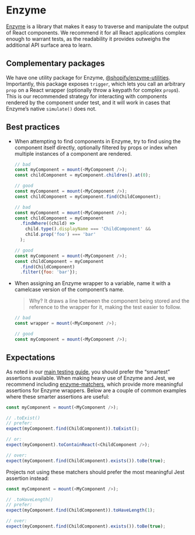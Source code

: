 # Enzyme

[Enzyme](http://airbnb.io/enzyme/) is a library that makes it easy to traverse and manipulate the output of React components. We recommend it for all React applications complex enough to warrant tests, as the readability it provides outweighs the additional API surface area to learn.

## Complementary packages

We have one utility package for Enzyme, [@shopify/enzyme-utilities](https://github.com/Shopify/quilt/blob/master/packages/enzyme-utilities/README.md). Importantly, this package exposes `trigger`, which lets you call an arbitrary `prop` on a React wrapper (optionally throw a keypath for complex `prop`s). This is our recommended strategy for interacting with components rendered by the component under test, and it will work in cases that Enzyme’s native `simulate()` does not.

## Best practices

* When attempting to find components in Enzyme, try to find using the component itself directly, optionally filtered by props or index when multiple instances of a component are rendered.

  ```js
  // bad
  const myComponent = mount(<MyComponent />);
  const childComponent = myComponent.children().at(0);

  // good
  const myComponent = mount(<MyComponent />);
  const childComponent = myComponent.find(ChildComponent);
  ```

  ```js
  // bad
  const myComponent = mount(<MyComponent />);
  const childComponent = myComponent
    .findWhere((child) =>
      child.type().displayName === 'ChildComponent' &&
      child.prop('foo') === 'bar'
    );

  // good
  const myComponent = mount(<MyComponent />);
  const childComponent = myComponent
    .find(ChildComponent)
    .filter({foo: 'bar'});
  ```

* When assigning an Enzyme wrapper to a variable, name it with a camelcase version of the component’s name.

  > Why? It draws a line between the component being stored and the reference to the wrapper for it, making the test easier to follow.

  ```js
  // bad
  const wrapper = mount(<MyComponent />);

  // good
  const myComponent = mount(<MyComponent />);
  ```

## Expectations

As noted in our [main testing guide](./Testing.md), you should prefer the “smartest” assertions available. When making heavy use of Enzyme and Jest, we recommend including [enzyme-matchers](https://github.com/FormidableLabs/enzyme-matchers), which provide more meaningful assertions for Enzyme wrappers. Below are a couple of common examples where these smarter assertions are useful:

```js
const myComponent = mount(<MyComponent />);

// .toExist()
// prefer:
expect(myComponent.find(ChildComponent)).toExist();

// or:
expect(myComponent).toContainReact(<ChildComponent />);

// over:
expect(myComponent.find(ChildComponent).exists()).toBe(true);
```

Projects not using these matchers should prefer the most meaningful Jest assertion instead:

```js
const myComponent = mount(<MyComponent />);

// .toHaveLength()
// prefer:
expect(myComponent.find(ChildComponent)).toHaveLength(1);

// over:
expect(myComponent.find(ChildComponent).exists()).toBe(true);
```
